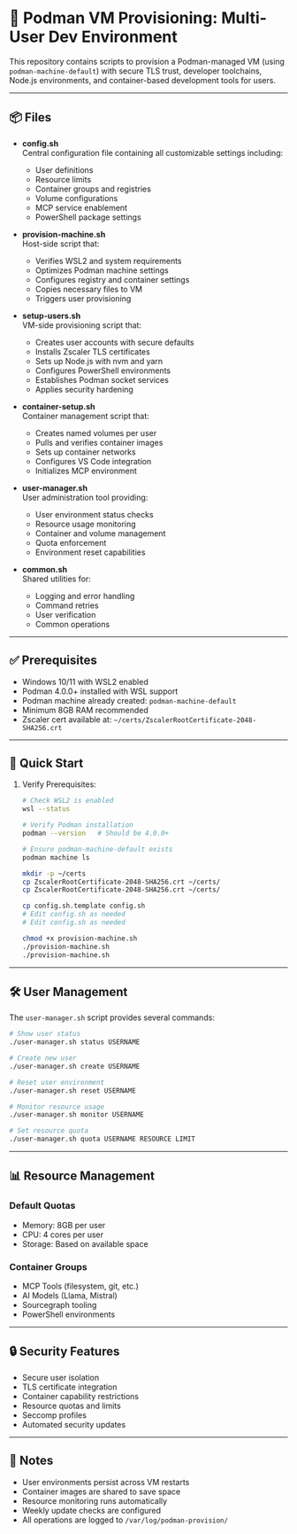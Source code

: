 # 🐳 Podman VM Provisioning: Multi-User Dev Environment

This repository contains scripts to provision a Podman-managed VM (using `podman-machine-default`) with secure TLS trust, developer toolchains, Node.js environments, and container-based development tools for users.

---

## 📦 Files

- **config.sh**  
  Central configuration file containing all customizable settings including:
  - User definitions
  - Resource limits
  - Container groups and registries
  - Volume configurations
  - MCP service enablement
  - PowerShell package settings

- **provision-machine.sh**  
  Host-side script that:
  - Verifies WSL2 and system requirements
  - Optimizes Podman machine settings
  - Configures registry and container settings
  - Copies necessary files to VM
  - Triggers user provisioning

- **setup-users.sh**  
  VM-side provisioning script that:
  - Creates user accounts with secure defaults
  - Installs Zscaler TLS certificates
  - Sets up Node.js with nvm and yarn
  - Configures PowerShell environments
  - Establishes Podman socket services
  - Applies security hardening

- **container-setup.sh**  
  Container management script that:
  - Creates named volumes per user
  - Pulls and verifies container images
  - Sets up container networks
  - Configures VS Code integration
  - Initializes MCP environment

- **user-manager.sh**  
  User administration tool providing:
  - User environment status checks
  - Resource usage monitoring
  - Container and volume management
  - Quota enforcement
  - Environment reset capabilities

- **common.sh**  
  Shared utilities for:
  - Logging and error handling
  - Command retries
  - User verification
  - Common operations

---

## ✅ Prerequisites

- Windows 10/11 with WSL2 enabled
- Podman 4.0.0+ installed with WSL support
- Podman machine already created: `podman-machine-default`
- Minimum 8GB RAM recommended
- Zscaler cert available at: `~/certs/ZscalerRootCertificate-2048-SHA256.crt`

---

## 🚀 Quick Start

1. Verify Prerequisites:

   ```bash
   # Check WSL2 is enabled
   wsl --status
   
   # Verify Podman installation
   podman --version   # Should be 4.0.0+
   
   # Ensure podman-machine-default exists
   podman machine ls
   ```

   ```bash
   mkdir -p ~/certs
   cp ZscalerRootCertificate-2048-SHA256.crt ~/certs/
   cp ZscalerRootCertificate-2048-SHA256.crt ~/certs/
   ```

   ```bash
   cp config.sh.template config.sh
   # Edit config.sh as needed
   # Edit config.sh as needed
   ```

   ```bash
   chmod +x provision-machine.sh
   ./provision-machine.sh
   ./provision-machine.sh
   ```

---

## 🛠 User Management

The `user-manager.sh` script provides several commands:

```bash
# Show user status
./user-manager.sh status USERNAME

# Create new user
./user-manager.sh create USERNAME

# Reset user environment
./user-manager.sh reset USERNAME

# Monitor resource usage
./user-manager.sh monitor USERNAME

# Set resource quota
./user-manager.sh quota USERNAME RESOURCE LIMIT
```

---

## 📊 Resource Management

### Default Quotas

- Memory: 8GB per user
- CPU: 4 cores per user
- Storage: Based on available space

### Container Groups

- MCP Tools (filesystem, git, etc.)
- AI Models (Llama, Mistral)
- Sourcegraph tooling
- PowerShell environments

---

## 🔒 Security Features

- Secure user isolation
- TLS certificate integration
- Container capability restrictions
- Resource quotas and limits
- Seccomp profiles
- Automated security updates

---

## 📝 Notes

- User environments persist across VM restarts
- Container images are shared to save space
- Resource monitoring runs automatically
- Weekly update checks are configured
- All operations are logged to `/var/log/podman-provision/`
